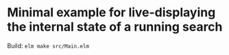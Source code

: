 # Minimal example for live-displaying the internal state of a running search

Build: `elm make src/Main.elm`
